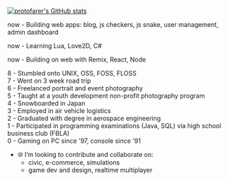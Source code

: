 [![protofarer's GitHub stats](https://github-readme-stats.vercel.app/api?username=protofarer)](https://github.com/anuraghazra/github-readme-stats)

now - Building web apps: blog, js checkers, js snake, user management, admin dashboard

now - Learning Lua, Love2D, C# <br>

now - Building on web with Remix, React, Node<br>

8 - Stumbled onto UNIX, OSS, FOSS, FLOSS <br>
7 - Went on 3 week road trip <br>
6 - Freelanced portrait and event photography <br>
5 - Taught at a youth development non-profit photography program <br>
4 - Snowboarded in Japan <br>
3 - Employed in air vehicle logistics <br>
2 - Graduated with degree in aerospace engineering <br>
1 - Participated in programming examinations (Java, SQL) via high school business club (FBLA)<br>
0 - Gaming on PC since '97, console since '91

- 🌐 I’m looking to contribute and collaborate on:
  - civic, e-commerce, simulations
  - game dev and design, realtime multiplayer
